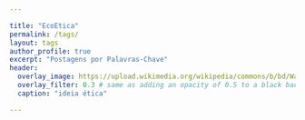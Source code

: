 ```yaml
---

title: "EcoEtica"
permalink: /tags/
layout: tags
author_profile: true
excerpt: "Postagens por Palavras-Chave"
header:
  overlay_image: https://upload.wikimedia.org/wikipedia/commons/b/bd/Wall_street_of_the_tombs_sacred_way_Kerameikos_Athens.jpg
  overlay_filter: 0.3 # same as adding an opacity of 0.5 to a black background
  caption: "ideia ética"

---
```

